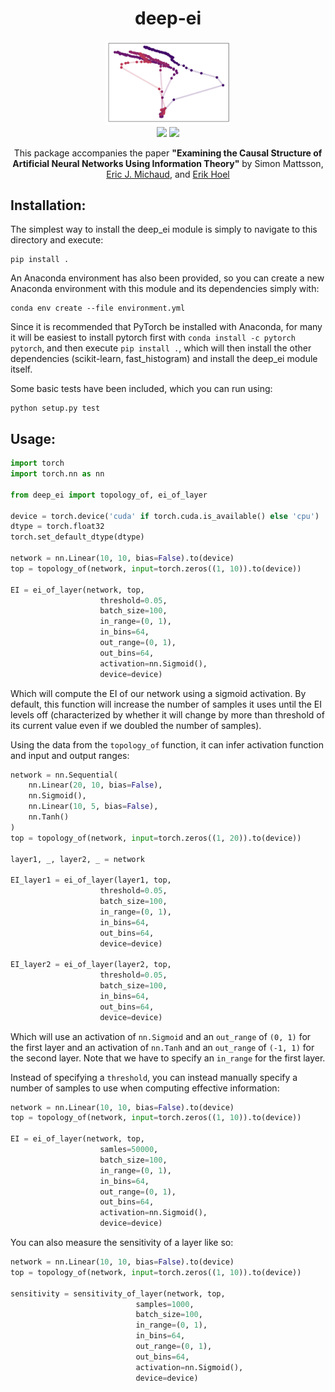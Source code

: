 
<div align="center">
	<h1> deep-ei </h1>
  <img src="docs/causal-plane.png" width=40%>
</div>
<div align="center">
	<img src="https://travis-ci.com/EI-research-group/deep-ei.svg?token=XQEp1pndaPyr6Dp2sp6i&branch=master">
	<img src="https://img.shields.io/badge/-SCIENCE!-blueviolet">
	<!-- <img src="http://hits.dwyl.com/EI-research-group/deep-ei.svg"> -->
	<p>This package accompanies the paper <b>"Examining the Causal Structure of Artificial Neural Networks Using Information Theory"</b> by Simon Mattsson, <a href="https://ericjmichaud.com">Eric J. Michaud</a>, and <a href="https://https://www.erikphoel.com/">Erik Hoel</a></p>
</div>


## Installation:

The simplest way to install the deep_ei module is simply to navigate to this directory and execute:
```
pip install .
```

An Anaconda environment has also been provided, so you can create a new Anaconda environment with this module and its dependencies simply with:

```
conda env create --file environment.yml
```

Since it is recommended that PyTorch be installed with Anaconda, for many it will be easiest to install pytorch first with `conda install -c pytorch pytorch`, and then execute `pip install .`, which will then install the other dependencies (scikit-learn, fast_histogram) and install the deep_ei module itself.

Some basic tests have been included, which you can run using:

```
python setup.py test
```

## Usage:

```python
import torch
import torch.nn as nn

from deep_ei import topology_of, ei_of_layer

device = torch.device('cuda' if torch.cuda.is_available() else 'cpu')
dtype = torch.float32
torch.set_default_dtype(dtype)

network = nn.Linear(10, 10, bias=False).to(device)
top = topology_of(network, input=torch.zeros((1, 10)).to(device))

EI = ei_of_layer(network, top,
                    threshold=0.05,
                    batch_size=100, 
                    in_range=(0, 1),
                    in_bins=64,
                    out_range=(0, 1),
                    out_bins=64,
                    activation=nn.Sigmoid(), 
                    device=device)
```
Which will compute the EI of our network using a sigmoid activation. By default, this function will increase the number of samples it uses until the EI levels off (characterized by whether it will change by more than threshold of its current value even if we doubled the number of samples).

Using the data from the `topology_of` function, it can infer activation function and input and output ranges:
```python
network = nn.Sequential(
    nn.Linear(20, 10, bias=False),
    nn.Sigmoid(),
    nn.Linear(10, 5, bias=False),
    nn.Tanh()
)
top = topology_of(network, input=torch.zeros((1, 20)).to(device))

layer1, _, layer2, _ = network

EI_layer1 = ei_of_layer(layer1, top,
                    threshold=0.05,
                    batch_size=100, 
                    in_range=(0, 1),
                    in_bins=64,
                    out_bins=64, 
                    device=device)

EI_layer2 = ei_of_layer(layer2, top,
                    threshold=0.05,
                    batch_size=100, 
                    in_bins=64,
                    out_bins=64, 
                    device=device)
```
Which will use an activation of `nn.Sigmoid` and an `out_range` of `(0, 1)` for the first layer and an activation of `nn.Tanh` and an `out_range` of `(-1, 1)` for the second layer. Note that we have to specify an `in_range` for the first layer.

Instead of specifying a `threshold`, you can instead manually specify a number of samples to use when computing effective information:
```python
network = nn.Linear(10, 10, bias=False).to(device)
top = topology_of(network, input=torch.zeros((1, 10)).to(device))

EI = ei_of_layer(network, top,
                    samles=50000,
                    batch_size=100, 
                    in_range=(0, 1),
                    in_bins=64,
                    out_range=(0, 1),
                    out_bins=64,
                    activation=nn.Sigmoid(), 
                    device=device)
```

You can also measure the sensitivity of a layer like so:
```python
network = nn.Linear(10, 10, bias=False).to(device)
top = topology_of(network, input=torch.zeros((1, 10)).to(device))

sensitivity = sensitivity_of_layer(network, top,
                            samples=1000,
                            batch_size=100, 
                            in_range=(0, 1),
                            in_bins=64,
                            out_range=(0, 1),
                            out_bins=64,
                            activation=nn.Sigmoid(), 
                            device=device)
```